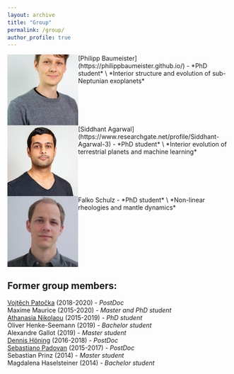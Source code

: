 ```yaml
---
layout: archive
title: "Group"
permalink: /group/
author_profile: true
---
```



<img align="left" src="../images/philipp.jpg" alt="" width="160"/>  
[Philipp Baumeister](https://philippbaumeister.github.io/) - *PhD student* \
*Interior structure and evolution of sub-Neptunian exoplanets* 
<br clear="left"/>

<img align="left" src="../images/sid.jpg" alt="" width="160"/>  
[Siddhant Agarwal](https://www.researchgate.net/profile/Siddhant-Agarwal-3) - *PhD student* \
*Interior evolution of terrestrial planets and machine learning* 
<br clear="left"/>

<img align="left" src="../images/falko.jpg" alt="" width="160"/>  
Falko Schulz - *PhD student* \
*Non-linear rheologies and mantle dynamics* 
<br clear="left"/>

## Former group members:
[Vojtěch Patočka](http://geo.mff.cuni.cz/~patocka/)  (2018-2020) - *PostDoc* \
Maxime Maurice (2015-2020) - *Master and PhD student* \
[Athanasia Nikolaou](https://www.researchgate.net/profile/Athanasia_Nikolaou) (2015-2019) - *PhD student* \
Oliver Henke-Seemann (2019) - *Bachelor student* \
Alexandre Gallot (2019) - *Master student* \
[Dennis Höning](http://www.dhoening.de/) (2016-2018) - *PostDoc* \
[Sebastiano Padovan](https://www.researchgate.net/profile/Sebastiano_Padovan) (2015-2017) - *PostDoc* \
Sebastian Prinz (2014) - *Master student* \
Magdalena Haselsteiner (2014) - *Bachelor student*
